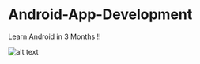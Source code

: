 # Android-App-Development
Learn Android in 3 Months !!

![alt text](https://cdn-images-1.medium.com/max/2400/1*DvIYrgwJ9EfAYv_JeL74nA.png)


